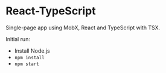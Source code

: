 # React-TypeScript

Single-page app using MobX, React and TypeScript with TSX.

Initial run:

* Install Node.js
* `npm install`
* `npm start`
